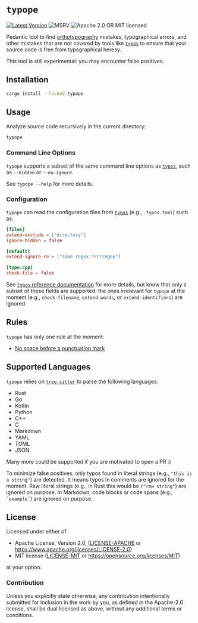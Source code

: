 # `typope`

[![Latest Version]][crates.io]
![MSRV][rustc-image]
![Apache 2.0 OR MIT licensed][license-image]

Pedantic tool to find [orthotypography][typographical-syntax] mistakes,
typographical errors, and other mistakes that are not covered by tools
like [`typos`][typos] to ensure that your source code is
free from typographical heresy.

This tool is still experimental: you may encounter false positives.

## Installation

```bash
cargo install --locked typope
```

## Usage

Analyze source code recursively in the current directory:

```bash
typope
```

### Command Line Options

`typope` supports a subset of the same command line options as [`typos`][typos], such as `--hidden` or `--no-ignore`.

See `typope --help` for more details.

### Configuration

`typope` can read the configuration files from [`typos`][typos] (e.g., `.typos.toml`) such as:

```toml
[files]
extend-exclude = ["directory"]
ignore-hidden = false

[default]
extend-ignore-re = ["some regex.*rrrregex"]

[type.cpp]
check-file = false
```

See [`typos` reference documentation](https://github.com/crate-ci/typos/blob/master/docs/reference.md) for more details, but know that only a subset of these fields are supported:
the ones irrelevant for `typope` at the moment (e.g., `check-filename`, `extend-words`, or `extend-identifiers`) are ignored.

## Rules

`typope` has only one rule at the moment:

- [No space before a punctuation mark](./src/lint/punctuation.rs)

## Supported Languages

`typope` relies on [`tree-sitter`][tree-sitter] to parse the following languages:

- Rust
- Go
- Kotlin
- Python
- C++
- C
- Markdown
- YAML
- TOML
- JSON

Many more could be supported if you are motivated to open a PR :)

To minimize false positives, only typos found in literal strings (e.g., `"this is a string"`)
are detected. It means typos in comments are ignored for the moment.
Raw literal strings (e.g., in Rust this would be `r"raw string"`) are ignored on purpose.
In Markdown, code blocks or code spans (e.g., `` `example` ``) are ignored on purpose.

## License

Licensed under either of

- Apache License, Version 2.0, ([LICENSE-APACHE](LICENSE-APACHE) or <https://www.apache.org/licenses/LICENSE-2.0>)
- MIT license ([LICENSE-MIT](LICENSE-MIT) or <https://opensource.org/licenses/MIT>)

at your option.

### Contribution

Unless you explicitly state otherwise, any contribution intentionally submitted
for inclusion in the work by you, as defined in the Apache-2.0 license, shall be dual licensed as above, without any
additional terms or conditions.

[typos]: https://github.com/crate-ci/typos
[tree-sitter]: https://tree-sitter.github.io/tree-sitter/
[typographical-syntax]: https://en.wikipedia.org/wiki/Typographical_syntax
[rustc-image]: https://img.shields.io/badge/rustc-1.80+-blue.svg
[license-image]: https://img.shields.io/crates/l/typope.svg
[crates.io]: https://crates.io/crates/typope
[Latest Version]: https://img.shields.io/crates/v/typope.svg

